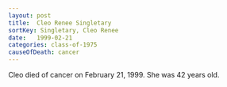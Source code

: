 ```yaml
---
layout: post
title:  Cleo Renee Singletary
sortKey: Singletary, Cleo Renee
date:   1999-02-21
categories: class-of-1975
causeOfDeath: cancer
---
```

Cleo died of cancer on February 21, 1999.  She was 42 years old.
